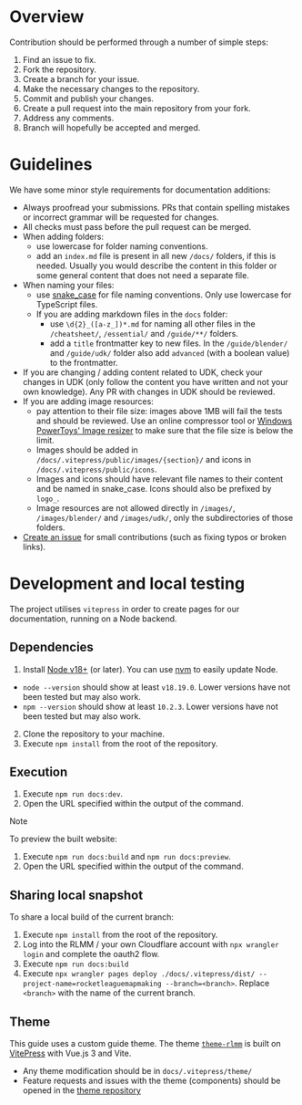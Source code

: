 # Overview

Contribution should be performed through a number of simple steps:

1. Find an issue to fix.
2. Fork the repository.
3. Create a branch for your issue.
4. Make the necessary changes to the repository.
5. Commit and publish your changes.
6. Create a pull request into the main repository from your fork.
7. Address any comments.
8. Branch will hopefully be accepted and merged.

# Guidelines

We have some minor style requirements for documentation additions:

- Always proofread your submissions. PRs that contain spelling mistakes or incorrect grammar will be requested for changes.
- All checks must pass before the pull request can be merged.
- When adding folders:
  - use lowercase for folder naming conventions.
  - add an `index.md` file is present in all new `/docs/` folders, if this is needed. Usually you would describe the content in this folder or some general content that does not need a separate file.
- When naming your files:
  - use [snake_case](https://en.wikipedia.org/wiki/Snake_case) for file naming conventions. Only use lowercase for TypeScript files.
  - If you are adding markdown files in the `docs` folder:
    - use `\d{2}_([a-z_])*.md` for naming all other files in the `/cheatsheet/`, `/essential/` and `/guide/**/` folders.
    - add a `title` frontmatter key to new files. In the `/guide/blender/` and `/guide/udk/` folder also add `advanced` (with a boolean value) to the frontmatter.
- If you are changing / adding content related to UDK, check your changes in UDK (only follow the content you have written and not your own knowledge). Any PR with changes in UDK should be reviewed.
- If you are adding image resources:
  - pay attention to their file size: images above 1MB will fail the tests and should be reviewed. Use an online compressor tool or [Windows PowerToys' Image resizer](https://learn.microsoft.com/en-us/windows/powertoys/image-resizer) to make sure that the file size is below the limit.
  - Images should be added in `/docs/.vitepress/public/images/{section}/` and icons in `/docs/.vitepress/public/icons`.
  - Images and icons should have relevant file names to their content and be named in snake_case. Icons should also be prefixed by `logo_`.
  - Image resources are not allowed directly in `/images/`, `/images/blender/` and `/images/udk/`, only the subdirectories of those folders.
- [Create an issue](https://github.com/rocketleaguemapmaking/RL-docs/issues/new/choose) for small contributions (such as fixing typos or broken links).

# Development and local testing

The project utilises `vitepress` in order to create pages for our documentation, running on a Node backend.

## Dependencies

1. Install [Node v18+](https://docs.npmjs.com/downloading-and-installing-node-js-and-npm) (or later). You can use [nvm](https://github.com/nvm-sh/nvm) to easily update Node.

- `node --version` should show at least `v18.19.0`. Lower versions have not been tested but may also work.
- `npm --version` should show at least `10.2.3`. Lower versions have not been tested but may also work.

2. Clone the repository to your machine.
3. Execute `npm install` from the root of the repository.

## Execution

1. Execute `npm run docs:dev`.
2. Open the URL specified within the output of the command.

> [!NOTE]
> To preview the built website:
>
> 1. Execute `npm run docs:build` and `npm run docs:preview`.
> 2. Open the URL specified within the output of the command.

## Sharing local snapshot

To share a local build of the current branch:

1. Execute `npm install` from the root of the repository.
2. Log into the RLMM / your own Cloudflare account with `npx wrangler login` and complete the oauth2 flow.
3. Execute `npm run docs:build`
4. Execute `npx wrangler pages deploy ./docs/.vitepress/dist/ --project-name=rocketleaguemapmaking --branch=<branch>`.
Replace `<branch>` with the name of the current branch.

## Theme

This guide uses a custom guide theme. The theme [`theme-rlmm`](https://theme-rlmm.pages.dev) is built on [VitePress](https://vitepress.dev) with Vue.js 3 and Vite.

- Any theme modification should be in `docs/.vitepress/theme/`
- Feature requests and issues with the theme (components) should be opened in the [theme repository](https://github.com/rocketleaguemapmaking/theme-rlmm)
